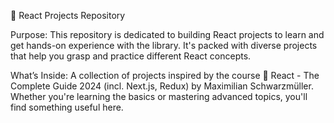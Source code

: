 🚀 React Projects Repository

Purpose:
This repository is dedicated to building React projects to learn and get hands-on experience with the library. It's packed with diverse projects that help you grasp and practice different React concepts.

What’s Inside:
A collection of projects inspired by the course 📘 React - The Complete Guide 2024 (incl. Next.js, Redux) by Maximilian Schwarzmüller. Whether you're learning the basics or mastering advanced topics, you'll find something useful here.
